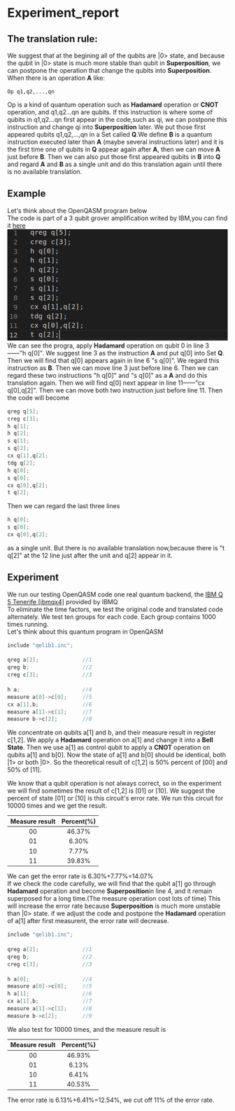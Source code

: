 # Experiment_report
## The translation rule:
We suggest that at the begining all of the qubits are |0> state, and because the qubit in |0> state is much more stable than qubit in **Superposition**, we can postpone the operation that change the qubits into **Superposition**.<br>
When there is an operation __A__ like:<br>

	Op q1,q2,...,qn

Op is a kind of quantum operation such as **Hadamard** operation or **CNOT** operation, and q1,q2...qn are qubits. If this instruction is where some of qubits in q1,q2...qn first appear in the code,such as qi, we can postpone this instruction and change qi into **Superposition** later. We put those first appeared qubits q1,q2,...,qn in a Set called **Q**.We define __B__ is a quantum instruction executed later than __A__ (maybe several instructions later) and it is the first time one of qubits in **Q** appear again after __A__, then we can move __A__ just before __B__. Then we can also put those first appeared qubits in __B__ into **Q** and regard __A__ and __B__ as a single unit and do this translation again until there is no available translation.

## Example
Let's think about the OpenQASM program below <br>
The code is part of a 3 qubit grover amplification writed by IBM,you can find it [here](https://github.com/Qiskit/openqasm/blob/master/examples/ibmqx2/011_3_qubit_grover_50_.qasm)
![](grover_code.png)
We can see the progra, apply **Hadamard** operation on qubit 0 in line 3——"h q[0]". We suggest line 3 as the instruction __A__ and put q[0] into Set **Q**. Then we will find that q[0] appears again in line 6 "s q[0]". We regard this instruction as __B__. Then we can move line 3 just before line 6. Then we can regard these two instructions "h q[0]" and "s q[0]" as a __A__ and do this translation again. Then we will find q[0] next appear in
line 11——"cx q[0],q[2]". Then we can move both two instruction just before line 11. Then the code will become
```c
qreg q[5];
creg c[3];
h q[1];
h q[2];
s q[1];
s q[2];
cx q[1],q[2];
tdg q[2];
h q[0];
s q[0];
cx q[0],q[2];
t q[2];
```
Then we can regard the last three lines 
```c
h q[0];
s q[0];
cx q[0],q[2];
```
as a single unit. But there is no available translation now,because there is "t q[2]" at the 12 line just after the unit and q[2] appear in it.

## Experiment
We run our testing OpenQASM code one real quantum backend, the [IBM Q 5 Tenerife [ibmqx4]](https://github.com/Qiskit/ibmq-device-information/tree/master/backends/tenerife/V1) provided by IBMQ<br>
To eliminate the time factors, we test the original code and translated code alternately. We test ten groups for each code. Each group contains 1000 times running.<br>
Let's think about this quantum program in OpenQASM
```c
include "qelib1.inc";

qreg a[2];              //1
qreg b;                 //2
creg c[3];              //3

h a;                    //4
measure a[0]->c[0];     //5
cx a[1],b;              //6
measure a[1]->c[1];     //7
measure b->c[2];        //8
```
We concentrate on qubits a[1] and b, and their measure result in register c[1,2]. We apply a **Hadamard** operation on a[1] and change it into a **Bell State**. Then we use a[1] as control qubit to apply a **CNOT** operation on qubits a[1] and b[0]. Now the state of a[1] and b[0] should be identical, both |1> or both |0>. So the theoretical result of c[1,2] is 50% percent of [00] and 50% of [11]. <br>

We know that a qubit operation is not always correct, so in the experiment we will find sometimes the result of c[1,2] is [01] or [10]. We suggest the percent of state [01] or [10] is this circuit's error rate. We run this circuit for 10000 times and we get the result.<br>

  | Measure result | Percent(%) |
  | :------------: | :--------: |
  | 00             | 46.37%     |
  | 01             | 6.30%      |
  | 10             | 7.77%      |
  | 11             | 39.83%     |

We can get the error rate is  6.30%+7.77%=14.07%<br>
If we check the code carefully, we will find that the qubit a[1] go through **Hadamard** operation and become **Superposition**in line 4, and it remain superposed for a long time.(The measure operation cost lots of time) This will increase the error rate because **Superposition** is much more unstable than |0> state.
if we adjust the code and postpone the **Hadamard** operation of a[1] after first measurent, the error rate will decrease.
```c
include "qelib1.inc";

qreg a[2];              //1
qreg b;                 //2
creg c[3];              //3

h a[0];                 //4
measure a[0]->c[0];     //5
h a[1];                 //6
cx a[1],b;              //7
measure a[1]->c[1];     //8
measure b->c[2];        //9
```
We also test for 10000 times, and the measure result is

  | Measure result | Percent(%) |
  | :------------: | :--------: |
  | 00             | 46.93%     |
  | 01             | 6.13%      |
  | 10             | 6.41%      |
  | 11             | 40.53%     |

The error rate is 6.13%+6.41%=12.54%, we cut off 11% of the error rate.<br>
